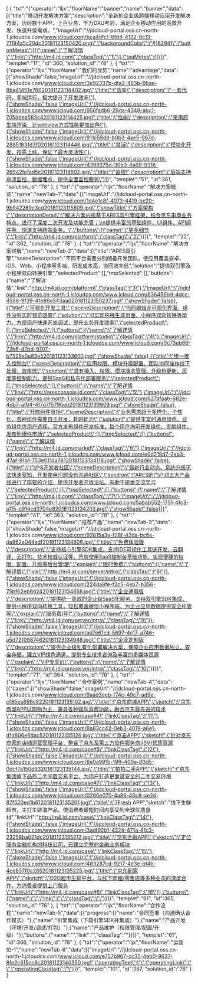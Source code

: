 [
	{
		"txt":"{\"operator\":\"lljx\",\"floorName\":\"banner\",\"name\":\"banner\",\"data\":[{\"title\":\"移动开发解决方案\",\"description\":\"全新的企业级跨端移动应用开发解决方案，历经数十APP、上百业务、千万DAU考验，满足企业移动应用的高效开发、快速升级需求。\",\"imageUrl\":\"//jdcloud-portal.oss.cn-north-1.jcloudcs.com/www.jcloud.com/bca4dfc1-6fd4-4132-8c13-71194a5c20dc20181123150420.png\",\"backgroundColor\":\"#18294f\",\"buttonMetas\":[{\"name\":\"了解详情\",\"link\":\"http://m4.jd.com\",\"classTag\":\"1\"}],\"tagMetas\":[]}]}",
		"templet":"11",
		"id":360,
		"solution_id":"78"
	},
	{
		"txt":"{\"operator\":\"lljx\",\"floorName\":\"我们的优势\",\"name\":\"advantage\",\"data\":[{\"showShade\":false,\"imageUrl\":\"//jdcloud-portal.oss.cn-north-1.jcloudcs.com/www.jcloud.com/3e92337b-dfa2-483b-9bae-6ba41451e76020181123114402.jpg\",\"title\":\"效率\",\"description\":\"一套代码，多端运行，极大提升了开发效率\"},{\"showShade\":false,\"imageUrl\":\"//jdcloud-portal.oss.cn-north-1.jcloudcs.com/www.jcloud.com/956fadb6-29da-4348-abc1-705ddea583c420181123114425.jpg\",\"title\":\"性能\",\"description\":\"采用原生端渲染，比webview方式性能更加出色\"},{\"showShade\":false,\"imageUrl\":\"//jdcloud-portal.oss.cn-north-1.jcloudcs.com/www.jcloud.com/911c58dd-b0b3-4ae5-967d-28851831d3f020181123114446.jpg\",\"title\":\"灵活\",\"description\":\"模块化开发，按需上线，保证了最大灵活性\"},{\"showShade\":false,\"imageUrl\":\"//jdcloud-portal.oss.cn-north-1.jcloudcs.com/www.jcloud.com/4399375d-30b3-4a69-9316-26942fefad5c20181123114502.jpg\",\"title\":\"监控\",\"description\":\"后端支持崩溃监控，数据埋点，提供全面监控服务\"}]}",
		"templet":"51",
		"id":361,
		"solution_id":"78"
	},
	{
		"txt":"{\"operator\":\"lljx\",\"floorName\":\"解决方案概览\",\"name\":\"newTab-1\",\"data\":[{\"imageUrl\":\"//jdcloud-portal.oss.cn-north-1.jcloudcs.com/www.jcloud.com/1d4e1c8f-4073-4419-be20-9b942289c3cd20181123115809.jpg\",\"showTitle\":\"方案架构\",\"descriptionDetail\":\"解决方案内核基于ARES双引擎框架，结合京东电商业务特点，进行了深度二次开发及功能完善；\\n提供丰富的基础组件、UI组件、API组件等，快速支持跨端业务。\",\"buttons\":{\"name\":\"更多细节\",\"link\":\"http://m4.jd.com/platform\",\"classTag\":\"2\"}}]}",
		"templet":"22",
		"id":362,
		"solution_id":"78"
	},
	{
		"txt":"{\"operator\":\"lljx\",\"floorName\":\"解决方案详解\",\"name\":\"newTab-2\",\"data\":[{\"title\":\"ARES双引擎\",\"sceneDescription\":\"不同平台需要分别储备开发团队，使应用覆盖安卓、iOS、Web、小程序等多端，研发成本高，协同效率低\",\"solution\":\"提供双引擎及小程序双向转换引擎\",\"selectedProduct\":[],\"tmpSelected\":[],\"buttons\":{\"name\":\"了解详情\",\"link\":\"http://m4.jd.com/platform\",\"classTag\":\"3\"},\"imageUrl\":\"//jdcloud-portal.oss.cn-north-1.jcloudcs.com/www.jcloud.com/836456bd-4dcc-4556-9f39-41e86e543aa020181123150237.jpg\",\"showShade\":false},{\"title\":\"可视化开发工具\",\"sceneDescription\":\"代码编辑非可视化界面，组件没有实时预览效果\",\"solution\":\"可实现拖拽生成页面，小程序双向转换等能力，方便用户快速开发调试，提升业务开发效率\",\"selectedProduct\":[],\"tmpSelected\":[],\"buttons\":{\"name\":\"了解详情\",\"link\":\"http://m4.jd.com/platform/studio\",\"classTag\":\"4\"},\"imageUrl\":\"//jdcloud-portal.oss.cn-north-1.jcloudcs.com/www.jcloud.com/0c73eb86-72b6-47bd-9707-b7329a0e83e520181123133600.jpg\",\"showShade\":false},{\"title\":\"统一接入控制台\",\"sceneDescription\":\"应用权限、模块升级配置、团队协同操作线下处理，效率低\",\"solution\":\"具有接入、权限、模块版本管理、升级热更新、灰度等控制能力，提供SaaS和私有化部署服务\",\"selectedProduct\":[],\"tmpSelected\":[],\"buttons\":{\"name\":\"了解详情\",\"link\":\"http://aresconsole.jd.com\",\"classTag\":\"5\"},\"imageUrl\":\"//jdcloud-portal.oss.cn-north-1.jcloudcs.com/www.jcloud.com/627afaab-682e-4db7-af94-4f7d7f5790eb20181123133909.jpg\",\"showShade\":false},{\"title\":\"开放组件市场\",\"sceneDescription\":\"业务需求趋于多样化、个性化，各种组件需要自主开发，耗时耗力\",\"solution\":\"提供丰富的通用组件、业务组件供用户选择。官方发布组件开发标准，每个用户均可开发组件、贡献组件、发布到组件市场\",\"selectedProduct\":[],\"tmpSelected\":[],\"buttons\":{\"name\":\"了解详情\",\"link\":\"http://m4.jd.com/market\",\"classTag\":\"6\"},\"imageUrl\":\"//jdcloud-portal.oss.cn-north-1.jcloudcs.com/www.jcloud.com/e0d219d7-2ab3-47af-91b1-753e011da78120181123134118.jpg\",\"showShade\":false},{\"title\":\"门户&开发者社区\",\"sceneDescription\":\"最新行业动态、系统升级无法快速获知，开发使用问题没有沟通社区\",\"solution\":\"ARES的门户对五大产品线进行了简要的介绍，提供开发者开放论坛。有助于研发交流学习\",\"selectedProduct\":[],\"tmpSelected\":[],\"buttons\":{\"name\":\"了解详情\",\"link\":\"http://m4.jd.com\",\"classTag\":\"7\"},\"imageUrl\":\"//jdcloud-portal.oss.cn-north-1.jcloudcs.com/www.jcloud.com/5abab552-1751-4fc3-a115-d914cd3704e820181123134203.jpg\",\"showShade\":false}]}",
		"templet":"41",
		"id":363,
		"solution_id":"78"
	},
	{
		"txt":"{\"operator\":\"lljx\",\"floorName\":\"推荐产品\",\"name\":\"newTab-3\",\"data\":[{\"showShade\":false,\"imageUrl\":\"//jdcloud-portal.oss.cn-north-1.jcloudcs.com/www.jcloud.com/92815a3e-f28f-42da-bc6e-da862a044adf20181123134806.jpg\",\"title\":\"免费体验版\",\"description\":\"支持核心引擎SDK集成，支持IDE可视化工具链开发，云翻译，云打包，技术权威认证等，开放使用SaaS控制台基础功能，实现便捷的权限、配置、升级等后台管理\",\"explain\":\"限时免费\",\"buttons\":{\"name\":\"了解详情\",\"link\":\"http://m4.jd.com/server/intro\",\"classTag\":\"8\"}},{\"showShade\":false,\"imageUrl\":\"//jdcloud-portal.oss.cn-north-1.jcloudcs.com/www.jcloud.com/224da8fe-f2c5-4eb7-b356-75bf62eb9d2420181123134858.jpg\",\"title\":\"企业通用版\",\"description\":\"提供统一高效的企业级SaaS化服务，支持双引擎SDK集成，提供小程序双向转换工具，轻松覆盖微信小程序端，为企业应用数据提供安全托管等\",\"explain\":\"服务费/年\",\"buttons\":{\"name\":\"了解详情\",\"link\":\"http://m4.jd.com/server/intro\",\"classTag\":\"9\"}},{\"showShade\":false,\"imageUrl\":\"//jdcloud-portal.oss.cn-north-1.jcloudcs.com/www.jcloud.com/ad7e61cd-5697-4c17-a746-a5d72109874620181123134948.jpg\",\"title\":\"企业定制版\",\"description\":\"提供企业级私有化部署解决方案，保障企业应用数据独立、安全存储，建立VIP绿色通道，提供专业技术咨询及丰富的多媒体资源\",\"explain\":\"VIP专享价\",\"buttons\":{\"name\":\"了解详情\",\"link\":\"http://m4.jd.com/server/intro\",\"classTag\":\"10\"}}]}",
		"templet":"71",
		"id":364,
		"solution_id":"78"
	},
	{
		"txt":"{\"operator\":\"lljx\",\"floorName\":\"合作案例\",\"name\":\"newTab-4\",\"data\":[{\"cases\":[{\"showShade\":false,\"imageUrl\":\"//jdcloud-portal.oss.cn-north-1.jcloudcs.com/www.jcloud.com/9aad3eeb-f74c-49c7-ad9e-cf85ea896c8220181123135102.jpg\",\"title\":\"京东商城APP\",\"sketch\":\"京东商城APP以购物为主，兼具各种娱乐消费功能，融合京东最先进的技术\",\"linkUrl\":\"http://m4.jd.com/case#4\",\"linkClassTag\":\"11\"},{\"showShade\":false,\"imageUrl\":\"//jdcloud-portal.oss.cn-north-1.jcloudcs.com/www.jcloud.com/8a83cc42-0eb3-4019-a6e1-d1d806e6dac520181123135126.jpg\",\"title\":\"京麦APP\",\"sketch\":\"针对京东商家的店铺运营管理平台，整合了京东及第三方软件服务商(ISV)优质资源\",\"linkUrl\":\"http://m4.jd.com/case#5\",\"linkClassTag\":\"12\"},{\"showShade\":false,\"imageUrl\":\"//jdcloud-portal.oss.cn-north-1.jcloudcs.com/www.jcloud.com/6e0a991b-19ff-400a-80d5-0dcf7a150d9320181123135144.jpg\",\"title\":\"拍拍二手APP\",\"sketch\":\"京东集团旗下品质二手闲置交易平台，为用户打造更靠谱安全的二手交易环境\",\"linkUrl\":\"http://m4.jd.com/case#7\",\"linkClassTag\":\"13\"},{\"showShade\":false,\"imageUrl\":\"//jdcloud-portal.oss.cn-north-1.jcloudcs.com/www.jcloud.com/0266e070-4a86-40c8-ae2d-87f520ed1b6120181123135201.jpg\",\"title\":\"7Fresh APP\",\"sketch\":\"线下生鲜超市，主打生鲜海产品，使消费者最短时间内享受到全球优质食材\",\"linkUrl\":\"http://m4.jd.com/case\",\"linkClassTag\":\"14\"},{\"showShade\":false,\"imageUrl\":\"//jdcloud-portal.oss.cn-north-1.jcloudcs.com/www.jcloud.com/3adf92b1-4324-471a-81c3-23258ba021dc20181123135212.jpg\",\"title\":\"京东金融APP\",\"sketch\":\"定位服务金融机构的科技公司，已建立完整的金融业务板块\",\"linkUrl\":\"http://m4.jd.com/case\",\"linkClassTag\":\"15\"},{\"showShade\":false,\"imageUrl\":\"//jdcloud-portal.oss.cn-north-1.jcloudcs.com/www.jcloud.com/483287cd-9217-4e3e-bf4b-4ce837f0c28520181123135225.jpg\",\"title\":\"京东到家APP\",\"sketch\":\"O2O超市生鲜平台，与线下商超/零售店等多种业态的深度合作，为消费者提供上门服务\",\"linkUrl\":\"http://m4.jd.com/case#6\",\"linkClassTag\":\"16\"}],\"buttons\":{\"name\":\"\",\"link\":\"\",\"classTag\":\"\"}}]}",
		"templet":"91",
		"id":365,
		"solution_id":"78"
	},
	{
		"txt":"{\"operator\":\"lljx\",\"floorName\":\"合作流程\",\"name\":\"newTab-5\",\"data\":[{\"progress\":[{\"name\":\"合同签署（沟通确认合作模式）\"},{\"name\":\"引擎集成（下载引擎SDK并集成）\"},{\"name\":\"产品开发（环境/开发/调试/打包）\"},{\"name\":\"产品维护（权限管理/配置/升级）\"}],\"buttons\":{\"name\":\"\",\"link\":\"\",\"classTag\":\"\"}}]}",
		"templet":"61",
		"id":366,
		"solution_id":"78"
	},
	{
		"txt":"{\"operator\":\"lljx\",\"floorName\":\"运营位-1\",\"name\":\"newTab-6\",\"data\":[{\"imageUrl\":\"//jdcloud-portal.oss.cn-north-1.jcloudcs.com/www.jcloud.com/e757b967-cc35-4eb0-9637-8fe2c515cc8c20181123140350.jpg\",\"operatingText\":\"\",\"operatingLink\":\"\",\"operatingClasstag\":\"\"}]}",
		"templet":"101",
		"id":367,
		"solution_id":"78"
	}
]